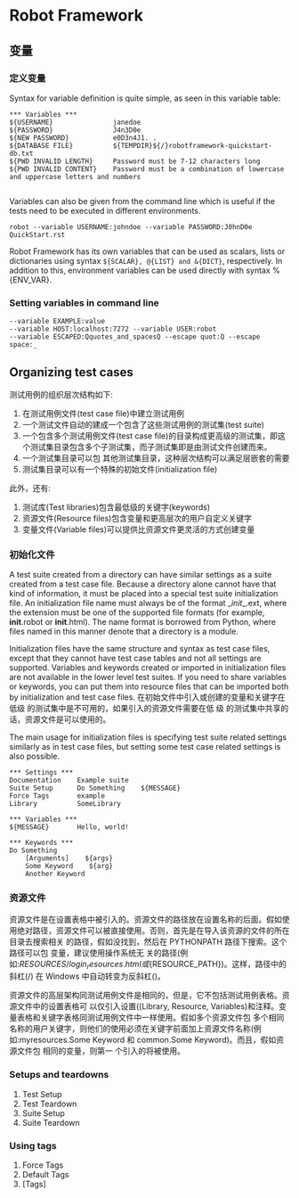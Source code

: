 # Robot Framework




## 变量
### 定义变量
Syntax for variable definition is quite simple, as seen in this variable table:

```
*** Variables ***
${USERNAME}               janedoe
${PASSWORD}               J4n3D0e
${NEW PASSWORD}           e0D3n4J1. . 
${DATABASE FILE}          ${TEMPDIR}${/}robotframework-quickstart-db.txt
${PWD INVALID LENGTH}     Password must be 7-12 characters long
${PWD INVALID CONTENT}    Password must be a combination of lowercase and uppercase letters and numbers


```


Variables can also be given from the command line which is useful if the tests need to be executed in different environments.

```
robot --variable USERNAME:johndoe --variable PASSWORD:J0hnD0e QuickStart.rst

```


Robot Framework has its own variables that can be used as scalars, lists or dictionaries using syntax 
```${SCALAR}, @{LIST} and &{DICT}```, respectively. In addition to this, environment variables can be used directly with syntax %{ENV_VAR}.



### Setting variables in command line
```
--variable EXAMPLE:value
--variable HOST:localhost:7272 --variable USER:robot
--variable ESCAPED:Qquotes_and_spacesQ --escape quot:Q --escape space:_
```



## Organizing test cases

测试用例的组织层次结构如下:
1. 在测试用例文件(test case file)中建立测试用例2. 一个测试文件自动的建成一个包含了这些测试用例的测试集(test suite)3. 一个包含多个测试用例文件(test case file)的目录构成更高级的测试集，即这个测试集目录包含多个子测试集，而子测试集即是由测试文件创建而来。4. 一个测试集目录可以包 其他测试集目录，这种层次结构可以满足层嵌套的需要5. 测试集目录可以有一个特殊的初始文件(initialization file) 

此外，还有:
1. 测试库(Test libraries)包含最低级的关键字(keywords)2. 资源文件(Resource files)包含变量和更高层次的用户自定义关键字   
3. 变量文件(Variable files)可以提供比资源文件更灵活的方式创建变量

### 初始化文件
A test suite created from a directory can have similar settings as a suite created from a test case file. Because a directory alone cannot have that kind of information, it must be placed into a special test suite initialization file. An initialization file name must always be of the format \__init__.ext, where the extension must be one of the supported file formats (for example, __init__.robot or __init__.html). The name format is borrowed from Python, where files named in this manner denote that a directory is a module.

Initialization files have the same structure and syntax as test case files, except that they cannot have test case tables and not all settings are supported. Variables and keywords created or imported in initialization files are not available in the lower level test suites. If you need to share variables or keywords, you can put them into resource files that can be imported both by initialization and test case files.
在初始文件中引入或创建的变量和关键字在低级 的测试集中是不可用的，如果引入的资源文件需要在低 级 的测试集中共享的话，资源文件是可以使用的。

The main usage for initialization files is specifying test suite related settings similarly as in test case files, but setting some test case related settings is also possible. 

```
*** Settings ***
Documentation    Example suite
Suite Setup      Do Something    ${MESSAGE}
Force Tags       example
Library          SomeLibrary

*** Variables ***
${MESSAGE}       Hello, world!

*** Keywords ***
Do Something
    [Arguments]    ${args}
    Some Keyword    ${arg}
    Another Keyword

```

### 资源文件
资源文件是在设置表格中被引入的。资源文件的路径放在设置名称的后面。假如使用绝对路径，资源文件可以被直接使用。否则，首先是在导入该资源的文件的所在目录去搜索相关 的路径，假如没找到，然后在 PYTHONPATH 路径下搜索。这个路径可以包 变量，建议使用操作系统无 关的路径(例如:${RESOURCES}/login_resources.html 或${RESOURCE_PATH})。这样，路径中的斜杠(/) 在 Windows 中自动转变为反斜杠(\)。

资源文件的高层架构同测试用例文件是相同的，但是，它不包括测试用例表格。资源文件中的设置表格可以仅引入设置((Library, Resource, Variables)和注释。变量表格和关键字表格同测试用例文件中一样使用。假如多个资源文件包 多个相同名称的用户关键字，则他们的使用必须在关键字前面加上资源文件名称(例 如:myresources.Some Keyword 和 common.Some Keyword)。而且，假如资源文件包 相同的变量，则第一 个引入的将被使用。


### Setups and teardowns

1. Test Setup
2. Test Teardown
3. Suite Setup
4. Suite Teardown

### Using tags
1. Force Tags
2. Default Tags
3. [Tags]


